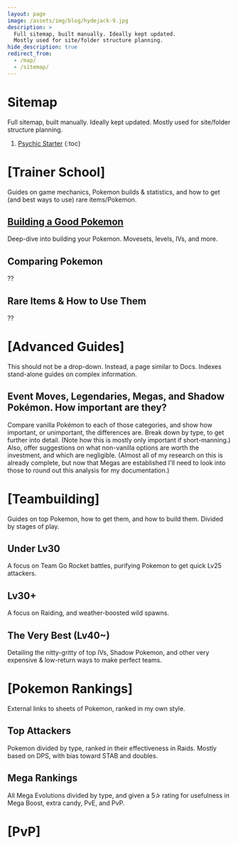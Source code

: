 ```yaml
---
layout: page
image: /assets/img/blog/hydejack-9.jpg
description: >
  Full sitemap, built manually. Ideally kept updated.
  Mostly used for site/folder structure planning.
hide_description: true
redirect_from:
  - /map/
  - /sitemap/
---
```


# Sitemap

Full sitemap, built manually. Ideally kept updated. Mostly used for site/folder structure planning.

1. [Psychic Starter](#moveset---break-out-those-tms-or-not)
{:toc}


# [Trainer School]
Guides on game mechanics, Pokemon builds & statistics, and how to get (and best ways to use) rare items/Pokemon.
## [Building a Good Pokemon](/building-a-good-pokemon/)
  Deep-dive into building your Pokemon. Movesets, levels, IVs, and more.
## Comparing Pokemon
  ??
## Rare Items & How to Use Them
  ??


# [Advanced Guides]
This should not be a drop-down. Instead, a page similar to Docs. Indexes stand-alone guides on complex information.
## Event Moves, Legendaries, Megas, and Shadow Pokémon. How important are they?
Compare vanilla Pokémon to each of those categories, and show how important, or unimportant, the differences are.
Break down by type, to get further into detail. (Note how this is mostly only important if short-manning.)\
Also, offer suggestions on what non-vanilla options are worth the investment, and which are negligible. (Almost all of my research on this is already complete, but now that Megas are established I'll need to look into those to round out this analysis for my documentation.)


# [Teambuilding]
Guides on top Pokemon, how to get them, and how to build them. Divided by stages of play.
## Under Lv30
  A focus on Team Go Rocket battles, purifying Pokemon to get quick Lv25 attackers.
## Lv30+
  A focus on Raiding, and weather-boosted wild spawns.
## The Very Best (Lv40~)
  Detailing the nitty-gritty of top IVs, Shadow Pokemon, and other very expensive & low-return ways to make perfect teams.


# [Pokemon Rankings]
External links to sheets of Pokemon, ranked in my own style.
## Top Attackers
  Pokemon divided by type, ranked in their effectiveness in Raids. Mostly based on DPS, with bias toward STAB and doubles.
## Mega Rankings
  All Mega Evolutions divided by type, and given a 5✰ rating for usefulness in Mega Boost, extra candy, PvE, and PvP.


# [PvP]

